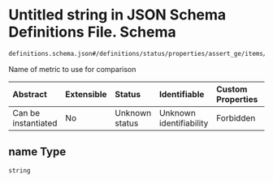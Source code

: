 # Untitled string in JSON Schema Definitions File.  Schema

```txt
definitions.schema.json#/definitions/status/properties/assert_ge/items/properties/name
```

Name of metric to use for comparison

| Abstract            | Extensible | Status         | Identifiable            | Custom Properties | Additional Properties | Access Restrictions | Defined In                                                                         |
| :------------------ | :--------- | :------------- | :---------------------- | :---------------- | :-------------------- | :------------------ | :--------------------------------------------------------------------------------- |
| Can be instantiated | No         | Unknown status | Unknown identifiability | Forbidden         | Allowed               | none                | [definitions.schema.json\*](../out/definitions.schema.json "open original schema") |

## name Type

`string`

